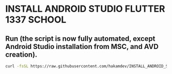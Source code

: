 # INSTALL ANDROID STUDIO FLUTTER 1337 SCHOOL
## Run (the script is now fully automated, except Android Studio installation from MSC, and AVD creation).
```sh
curl -fsSL https://raw.githubusercontent.com/hakamdev/INSTALL_ANDROID_STUDIO_FLUTTER_1337_SCHOOL/master/setup.sh | zsh
```
